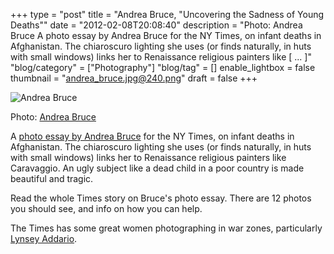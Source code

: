 +++
type = "post"
title = "Andrea Bruce, \"Uncovering the Sadness of Young Deaths\""
date = "2012-02-08T20:08:40"
description = "Photo: Andrea Bruce A photo essay by Andrea Bruce for the NY Times, on infant deaths in Afghanistan. The chiaroscuro lighting she uses (or finds naturally, in huts with small windows) links her to Renaissance religious painters like [ ... ]"
"blog/category" = ["Photography"]
"blog/tag" = []
enable_lightbox = false
thumbnail = "andrea_bruce.jpg@240.png"
draft = false
+++

<p><img style="display:block; margin-left:auto; margin-right:auto;" src="andrea_bruce.jpg.png" title="Andrea Bruce" /></p>
<p>Photo: <a href="http://www.andreabruce.com/">Andrea Bruce</a></p>
<p>A <a href="http://lens.blogs.nytimes.com/2012/02/08/uncovering-the-sadness-of-young-deaths/">photo essay by Andrea
Bruce</a>
for the NY Times, on infant deaths in Afghanistan. The chiaroscuro
lighting she uses (or finds naturally, in huts with small windows) links
her to Renaissance religious painters like Caravaggio. An ugly subject
like a dead child in a poor country is made beautiful and tragic.</p>
<p>Read the whole Times story on Bruce's photo essay. There are 12 photos
you should see, and info on how you can help.</p>
<p>The Times has some great women photographing in war zones, particularly
<a href="http://www.lynseyaddario.com/">Lynsey Addario</a>.</p>
    